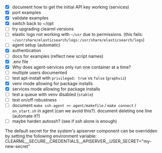 
- [X] document how to get the initial API key working (services)
- [X] port examples
- [X] validate examples
- [X] switch back to ~/opt
- [ ] try upgrading clearml versions
- [ ] elastic logs not working with `~/usr` due to permissions. (this fails: `~/usr/share/elasticsearch/logs:/usr/share/elasticsearch/logs`)
- [ ] agent setup (automatic)
- [X] authentication
- [ ] docs for examples (reflect new script names)
- [X] .env file
- [X] Why does agent-services only run one container at a time?
- [ ] multiple users documented
- [ ] test apt-install with `privileged: true` vs `false` (`graphviz`)
- [X] venv mode allowing for package installs
- [X] services mode allowing for package installs
- [ ] test a queue with venv disabled (`stable`)
- [ ] test on/off robustness
- [ ] document `make ssh-agent >> agent/makefile` / `make connect` / `on_start.sh` in agent (can we avoid this?). document deleting one line (automate it?)
- [ ] maybe harden autossh? (see if ssh alone is enough)

The default secret for the system's apiserver component can be overridden by setting the following environment variable: CLEARML__SECURE__CREDENTIALS__APISERVER__USER_SECRET="my-new-secret"